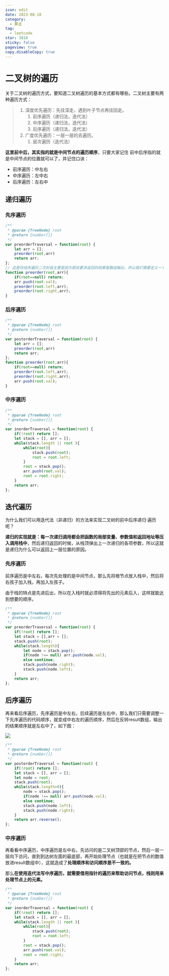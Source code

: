 ```yaml
---
icon: edit
date: 2023-08-18
category:
  - 算法
tag:
  - leetcode
star: 3818
sticky: false
pageview: true
copy.disableCopy: true
---
```


# 二叉树的遍历

关于二叉树的遍历方式，要知道二叉树遍历的基本方式都有哪些。二叉树主要有两种遍历方式：

> 1. 深度优先遍历：先往深走，遇到叶子节点再往回走。
>    1. 前序遍历（递归法，迭代法）
>    2. 中序遍历（递归法，迭代法）
>    3. 后序遍历（递归法，迭代法）
> 2. 广度优先遍历：一层一层的去遍历。
>    1. 层次遍历（迭代法）

<!-- more -->
 **这里前中后，其实指的就是中间节点的遍历顺序**，只要大家记住 前中后序指的就是中间节点的位置就可以了，并记住口诀：

- 前序遍历：中左右
- 中序遍历：左中右
- 后序遍历：左右中

## 递归遍历

### 先序遍历

```js
/**
 * @param {TreeNode} root
 * @return {number[]}
 */
var preorderTraversal = function(root) {
    let arr = [];
    preorder(root,arr)
    return arr;
};
// 这里将线序遍历二次封装主要是因为题目要求返回的结果是数组输出，所以我们需要定义一个全局数组来储存每次的处理结果
function preorder(root,arr){
    if(root==null) return;
    arr.push(root.val);
    preorder(root.left,arr);
    preorder(root.right,arr);
}
```

### 后序遍历

```js
/**
 * @param {TreeNode} root
 * @return {number[]}
 */
var postorderTraversal = function(root) {
    let arr = [];
    preorder(root,arr)
    return arr;
};
function preorder(root,arr){
    if(root==null) return;  
    preorder(root.left,arr);
    preorder(root.right,arr);
    arr.push(root.val);
}
```

### 中序遍历

```js
/**
 * @param {TreeNode} root
 * @return {number[]}
 */
var inorderTraversal = function(root) {
    if(!root) return [];
    let stack = [], arr = [];
    while(stack.length || root ){
        while(root){
            stack.push(root);
            root = root.left;
        }
        root = stack.pop();
        arr.push(root.val);
        root = root.right;
    }    
    return arr;
};
```

## 迭代遍历

为什么我们可以用迭代法（非递归）的方法来实现二叉树的前中后序递归·遍历呢？

**递归的实现就是：每一次递归调用都会把函数的局部变量、参数值和返回地址等压入调用栈中**，然后递归返回的时候，从栈顶弹出上一次递归的各项参数，所以这就是递归为什么可以返回上一层位置的原因。

### 先序遍历

前序遍历是中左右，每次先处理的是中间节点，那么先将根节点放入栈中，然后将右孩子加入栈，再加入左孩子。

由于栈的特点是先进后出，所以在入栈时就必须得将先出的元素后入，这样就能达到想要的顺序。

```js
/**
 * @param {TreeNode} root
 * @return {number[]}
 */
var preorderTraversal = function(root) {
    if(!root) return [];
    let stack = [],arr = [];
    stack.push(root);
    while(stack.length){
        let node = stack.pop();
        if(node !== null) arr.push(node.val);
        else continue;
        stack.push(node.right);
        stack.push(node.left);
    }
    return arr;
};
```

## 后序遍历

再来看后序遍历，先序遍历是中左右，后续遍历是左右中，那么我们只需要调整一下先序遍历的代码顺序，就变成中右左的遍历顺序，然后在反转result数组，输出的结果顺序就是左右中了，如下图：

![](https://code-thinking-1253855093.file.myqcloud.com/pics/20200808200338924.png)

```js
/**
 * @param {TreeNode} root
 * @return {number[]}
 */
var postorderTraversal = function(root) {
    if(!root) return [];
    let stack = [], arr = [];
    let node = root;
    stack.push(root);
    while(stack.length>0){
        node = stack.pop();
        if(node !== null) arr.push(node.val);
        else continue;
        stack.push(node.left);
        stack.push(node.right);
    }
    return arr.reverse();
};
```

### 中序遍历

再看看中序遍历，中序遍历是左中右，先访问的是二叉树顶部的节点，然后一层一层向下访问，直到到达树左面的最底部，再开始处理节点（也就是在把节点的数值放进result数组中），这就造成了**处理顺序和访问顺序是不一致的。**

那么**在使用迭代法写中序遍历，就需要借用指针的遍历来帮助访问节点，栈则用来处理节点上的元素。**

```js
/**
 * @param {TreeNode} root
 * @return {number[]}
 */
var inorderTraversal = function(root) {
    if(!root) return [];
    let stack = [], arr = [];
    while(stack.length || root ){
        while(root){
            stack.push(root);
            root = root.left;
        }
        root = stack.pop();
        arr.push(root.val);
        root = root.right;
    }    
    return arr;
};
```

